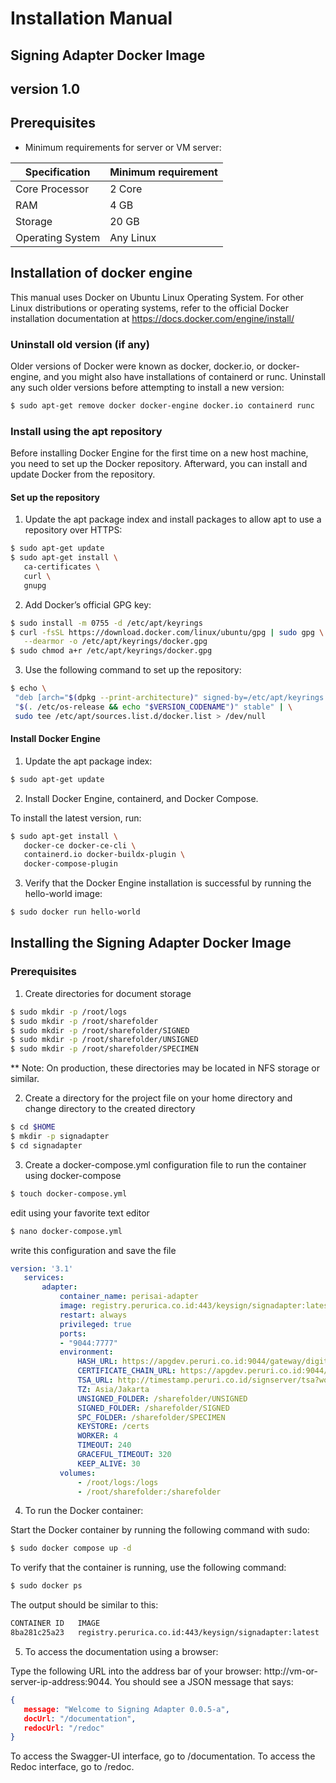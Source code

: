 
# Installation Manual
## Signing Adapter Docker Image
## version 1.0

## Prerequisites
- Minimum requirements for server or VM server:

|Specification    |Minimum requirement    |
|----|----|
|Core Processor|2 Core|
|RAM|4 GB|
|Storage|20 GB|
|Operating System|Any Linux|

## Installation of docker engine
This manual uses Docker on Ubuntu Linux Operating System. For other Linux distributions or operating systems, refer to the official Docker installation documentation at https://docs.docker.com/engine/install/

### Uninstall old version (if any)
Older versions of Docker were known as docker, docker.io, or docker-engine, and you might also have installations of containerd or runc. Uninstall any such older versions before attempting to install a new version:
```bash
$ sudo apt-get remove docker docker-engine docker.io containerd runc
```

### Install using the apt repository
Before installing Docker Engine for the first time on a new host machine, you need to set up the Docker repository. Afterward, you can install and update Docker from the repository.

#### Set up the repository
1. Update the apt package index and install packages to allow apt to use a repository over HTTPS:

 ```bash
 $ sudo apt-get update
 $ sudo apt-get install \
    ca-certificates \
    curl \
    gnupg
 ```
2. Add Docker’s official GPG key:

 ```bash
 $ sudo install -m 0755 -d /etc/apt/keyrings
 $ curl -fsSL https://download.docker.com/linux/ubuntu/gpg | sudo gpg \
    --dearmor -o /etc/apt/keyrings/docker.gpg
 $ sudo chmod a+r /etc/apt/keyrings/docker.gpg
 ```
3. Use the following command to set up the repository:

 ```bash
 $ echo \
  "deb [arch="$(dpkg --print-architecture)" signed-by=/etc/apt/keyrings /docker.gpg] https://download.docker.com/linux/ubuntu \
  "$(. /etc/os-release && echo "$VERSION_CODENAME")" stable" | \
  sudo tee /etc/apt/sources.list.d/docker.list > /dev/null
 ```
 
#### Install Docker Engine

1. Update the apt package index:

 ```bash
 $ sudo apt-get update
 ```
2. Install Docker Engine, containerd, and Docker Compose.
 
 To install the latest version, run:
 ```bash
 $ sudo apt-get install \
    docker-ce docker-ce-cli \
    containerd.io docker-buildx-plugin \
    docker-compose-plugin
 ```

3. Verify that the Docker Engine installation is successful by running the hello-world image:

 ```bash
 $ sudo docker run hello-world
 ```
 
## Installing the Signing Adapter Docker Image

### Prerequisites

1. Create directories for document storage

 ```bash
 $ sudo mkdir -p /root/logs
 $ sudo mkdir -p /root/sharefolder
 $ sudo mkdir -p /root/sharefolder/SIGNED 
 $ sudo mkdir -p /root/sharefolder/UNSIGNED 
 $ sudo mkdir -p /root/sharefolder/SPECIMEN
 ```
 ** Note: On production, these directories may be located in NFS storage or similar.
 
2. Create a directory for the project file on your home directory and change directory to the created directory

 ```bash
 $ cd $HOME
 $ mkdir -p signadapter
 $ cd signadapter
 ```
 
3. Create a docker-compose.yml configuration file to run the container using docker-compose

 ```bash
 $ touch docker-compose.yml
 ```
 edit using your favorite text editor

 ```bash
 $ nano docker-compose.yml
 ```
 write this configuration and save the file

 ```yaml
 version: '3.1'
    services:
        adapter:
            container_name: perisai-adapter
            image: registry.perurica.co.id:443/keysign/signadapter:latest
            restart: always
            privileged: true
            ports: 
            - "9044:7777"
            environment:
                HASH_URL: https://apgdev.peruri.co.id:9044/gateway/digitalCertificateHashSign/1.0/signingHash/v1
                CERTIFICATE_CHAIN_URL: https://apgdev.peruri.co.id:9044/gateway/digitalCertificateHashSign/1.0/getCertificateChain/v1
                TSA_URL: http://timestamp.peruri.co.id/signserver/tsa?workerName=TimeStampSigner1101
                TZ: Asia/Jakarta
                UNSIGNED_FOLDER: /sharefolder/UNSIGNED
                SIGNED_FOLDER: /sharefolder/SIGNED
                SPC_FOLDER: /sharefolder/SPECIMEN
                KEYSTORE: /certs
                WORKER: 4
                TIMEOUT: 240
                GRACEFUL_TIMEOUT: 320
                KEEP_ALIVE: 30
            volumes:
                - /root/logs:/logs
                - /root/sharefolder:/sharefolder
 ```
4. To run the Docker container:

 Start the Docker container by running the following command with sudo:

 ```bash
 $ sudo docker compose up -d
 ```

 To verify that the container is running, use the following command:

 ```bash
 $ sudo docker ps
 ```

 The output should be similar to this:

 ```bash
 CONTAINER ID   IMAGE                                                      COMMAND                CREATED        STATUS                       PORTS                              NAMES
8ba281c25a23   registry.perurica.co.id:443/keysign/signadapter:latest     "/bin/app"             3 hours ago    Up About an hour             0.0.0.0:9044->7777/tcp             perisai-adapter
 ```
 
5. To access the documentation using a browser:
 
 Type the following URL into the address bar of your browser: http://vm-or-server-ip-address:9044. You should see a JSON message that says:

 ```json
 {
    message: "Welcome to Signing Adapter 0.0.5-a",
    docUrl: "/documentation",
    redocUrl: "/redoc"
}
 ```

 To access the Swagger-UI interface, go to /documentation. To access the Redoc interface, go to /redoc.